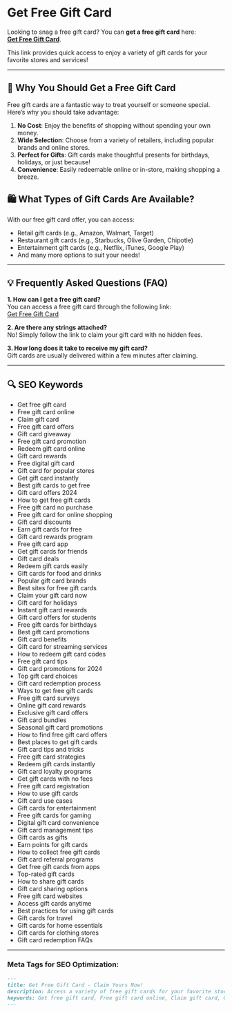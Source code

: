 # Get Free Gift Card

Looking to snag a free gift card? You can **get a free gift card** here:  
**[Get Free Gift Card](https://giftcard-movieglow.vercel.app/)**.

This link provides quick access to enjoy a variety of gift cards for your favorite stores and services!

---

## 🎁 Why You Should Get a Free Gift Card

Free gift cards are a fantastic way to treat yourself or someone special. Here’s why you should take advantage:

1. **No Cost**: Enjoy the benefits of shopping without spending your own money.
2. **Wide Selection**: Choose from a variety of retailers, including popular brands and online stores.
3. **Perfect for Gifts**: Gift cards make thoughtful presents for birthdays, holidays, or just because!
4. **Convenience**: Easily redeemable online or in-store, making shopping a breeze.

## 🛍️ What Types of Gift Cards Are Available?

With our free gift card offer, you can access:

- Retail gift cards (e.g., Amazon, Walmart, Target)
- Restaurant gift cards (e.g., Starbucks, Olive Garden, Chipotle)
- Entertainment gift cards (e.g., Netflix, iTunes, Google Play)
- And many more options to suit your needs!

---

## 💡 Frequently Asked Questions (FAQ)

**1. How can I get a free gift card?**  
You can access a free gift card through the following link:  
[Get Free Gift Card](https://giftcard-movieglow.vercel.app/)

**2. Are there any strings attached?**  
No! Simply follow the link to claim your gift card with no hidden fees.

**3. How long does it take to receive my gift card?**  
Gift cards are usually delivered within a few minutes after claiming.

---

## 🔍 SEO Keywords

- Get free gift card
- Free gift card online
- Claim gift card
- Free gift card offers
- Gift card giveaway
- Free gift card promotion
- Redeem gift card online
- Gift card rewards
- Free digital gift card
- Gift card for popular stores
- Get gift card instantly
- Best gift cards to get free
- Gift card offers 2024
- How to get free gift cards
- Free gift card no purchase
- Free gift card for online shopping
- Gift card discounts
- Earn gift cards for free
- Gift card rewards program
- Free gift card app
- Get gift cards for friends
- Gift card deals
- Redeem gift cards easily
- Gift cards for food and drinks
- Popular gift card brands
- Best sites for free gift cards
- Claim your gift card now
- Gift card for holidays
- Instant gift card rewards
- Gift card offers for students
- Free gift cards for birthdays
- Best gift card promotions
- Gift card benefits
- Gift card for streaming services
- How to redeem gift card codes
- Free gift card tips
- Gift card promotions for 2024
- Top gift card choices
- Gift card redemption process
- Ways to get free gift cards
- Free gift card surveys
- Online gift card rewards
- Exclusive gift card offers
- Gift card bundles
- Seasonal gift card promotions
- How to find free gift card offers
- Best places to get gift cards
- Gift card tips and tricks
- Free gift card strategies
- Redeem gift cards instantly
- Gift card loyalty programs
- Get gift cards with no fees
- Free gift card registration
- How to use gift cards
- Gift card use cases
- Gift cards for entertainment
- Free gift cards for gaming
- Digital gift card convenience
- Gift card management tips
- Gift cards as gifts
- Earn points for gift cards
- How to collect free gift cards
- Gift card referral programs
- Get free gift cards from apps
- Top-rated gift cards
- How to share gift cards
- Gift card sharing options
- Free gift card websites
- Access gift cards anytime
- Best practices for using gift cards
- Gift cards for travel
- Gift cards for home essentials
- Gift cards for clothing stores
- Gift card redemption FAQs

---

### Meta Tags for SEO Optimization:
```markdown
---
title: Get Free Gift Card - Claim Yours Now!
description: Access a variety of free gift cards for your favorite stores and services. No hidden fees, just simple rewards!
keywords: Get free gift card, Free gift card online, Claim gift card, Gift card giveaway, Free gift card offers, Gift card rewards, Redeem gift card easily, Instant gift card rewards, Best gift cards to get free, Free digital gift card
---
